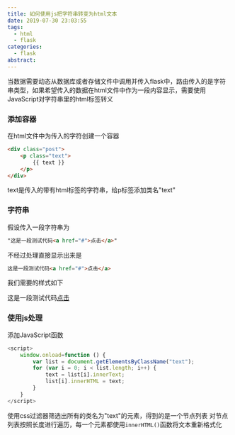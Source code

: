 ```yaml
---
title: 如何使用js把字符串转变为html文本
date: 2019-07-30 23:03:55
tags:
  - html
  - flask
categories:
  - flask
abstract:
---
```


当数据需要动态从数据库或者存储文件中调用并传入flask中，路由传入的是字符串类型，如果希望传入的数据在html文件中作为一段内容显示，需要使用JavaScript对字符串里的html标签转义

<!--more-->

### 添加容器

在html文件中为传入的字符创建一个容器

```html
<div class="post">
    <p class="text">
        {{ text }}
    </p>
</div>
```

text是传入的带有html标签的字符串，给p标签添加类名"text"

### 字符串

假设传入一段字符串为

```html
"这是一段测试代码<a href="#">点击</a>"
```

不经过处理直接显示出来是

```html
这是一段测试代码<a href="#">点击</a>
```

我们需要的样式如下

这是一段测试代码<a href="#">点击</a>

### 使用js处理

添加JavaScript函数

```javascript
<script>
    window.onload=function () {
        var list = document.getElementsByClassName("text");
        for (var i = 0; i < list.length; i++) {
            text = list[i].innerText;
            list[i].innerHTML = text;
        }
    }
</script>
```

使用css过滤器筛选出所有的类名为"text"的元素，得到的是一个节点列表
对节点列表按照长度进行遍历，每一个元素都使用`innerHTML()`函数将文本重新格式化

